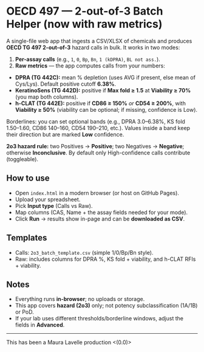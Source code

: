 # OECD 497 — 2-out-of-3 **Batch Helper** (now with raw metrics)

A single-file web app that ingests a CSV/XLSX of chemicals and produces **OECD TG 497 2-out-of-3** hazard calls in bulk. It works in two modes:

1) **Per-assay calls** (e.g., `1`, `0`, `Bp`, `Bn`, `1 (kDPRA)`, `BL not ass.`).  
2) **Raw metrics** — the app computes calls from your numbers:

- **DPRA (TG 442C):** mean % depletion (uses AVG if present, else mean of Cys/Lys). Default positive cutoff **6.38%**.
- **KeratinoSens (TG 442D):** positive if **Max fold ≥ 1.5** at **Viability ≥ 70%** (you map both columns).
- **h-CLAT (TG 442E):** positive if **CD86 ≥ 150%** *or* **CD54 ≥ 200%**, with **Viability ≥ 50%** (viability can be optional; if missing, confidence is Low).

Borderlines: you can set optional bands (e.g., DPRA 3.0–6.38%, KS fold 1.50–1.60, CD86 140–160, CD54 190–210, etc.). Values inside a band keep their direction but are marked **Low** confidence.

**2o3 hazard rule:** two Positives → **Positive**; two Negatives → **Negative**; otherwise **Inconclusive**. By default only High-confidence calls contribute (toggleable).

## How to use
- Open `index.html` in a modern browser (or host on GitHub Pages).
- Upload your spreadsheet.
- Pick **Input type** (Calls vs Raw).
- Map columns (CAS, Name + the assay fields needed for your mode).
- Click **Run** → results show in-page and can be **downloaded as CSV**.

## Templates
- Calls: `2o3_batch_template.csv` (simple 1/0/Bp/Bn style).  
- Raw: includes columns for DPRA %, KS fold + viability, and h-CLAT RFIs + viability.

## Notes
- Everything runs **in-browser**; no uploads or storage.
- This app covers **hazard (2o3)** only; not potency subclassification (1A/1B) or PoD.
- If your lab uses different thresholds/borderline windows, adjust the fields in **Advanced**.

---
This has been a Maura Lavelle production <(0.0)>
